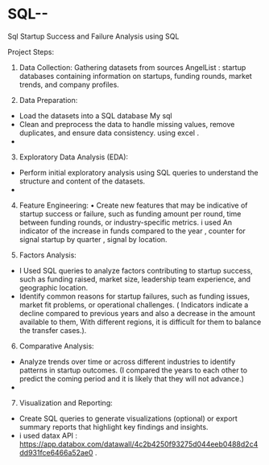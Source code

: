 # SQL--
Sql Startup Success and Failure Analysis using SQL

 Project Steps:
1. Data Collection:
Gathering datasets from sources AngelList  : startup  databases containing information on startups, funding rounds, market trends, and company profiles.

2. Data Preparation:
* ﻿﻿Load the datasets into a SQL database My sql 
* ﻿﻿Clean and preprocess the data to handle missing values, remove duplicates, and ensure data consistency. using excel .
* 
3. Exploratory Data Analysis (EDA):
* ﻿﻿Perform initial exploratory analysis using SQL queries to understand the structure and content of the datasets.
* 
4. Feature Engineering:
• Create new features that may be indicative of startup success or failure, such as funding amount per round, time between funding rounds, or industry-specific metrics. i used An indicator of the increase in funds compared to the year , counter for signal startup by quarter , signal by location.

5. Factors Analysis:
* ﻿﻿I Used SQL queries to analyze factors contributing to startup success, such as funding raised, market size, leadership team experience, and geographic location.
* ﻿﻿Identify common reasons for startup failures, such as funding issues, market fit problems, or operational challenges. ( Indicators indicate a decline compared to previous years and also a decrease in the amount available to them, With different regions, it is difficult for them to balance the transfer cases.).
6. Comparative Analysis:
* ﻿﻿Analyze trends over time or across different industries to identify patterns in startup outcomes. (I compared the years to each other to predict the coming period and it is likely that they will not advance.)
* 
7. Visualization and Reporting:
* ﻿﻿Create SQL queries to generate visualizations (optional) or export summary reports that highlight key findings and insights.
* i used datax ﻿API : https://app.databox.com/datawall/4c2b4250f93275d044eeb0488d2c4dd931fce6466a52ae0 .
